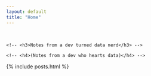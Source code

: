 ```yaml
---
layout: default
title: "Home"
---
```

<br/>
<div class="container text-center">


    <!-- <h3>Notes from a dev turned data nerd</h3> -->
    
    <!-- <h4>(Notes from a dev who hearts data)</h4> -->
</div>

{% include posts.html %}